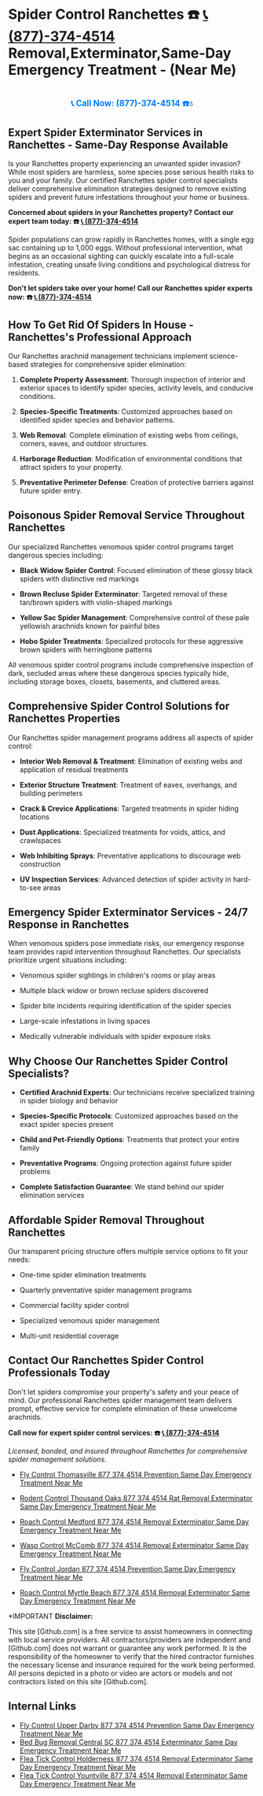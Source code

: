 # Spider Control Ranchettes ☎️ [📞 (877)-374-4514](https://pest-control-4514.netlify.app) Removal,Exterminator,Same-Day Emergency Treatment - (Near Me)
# 

<p align="center" style="font-size: 1.2em; font-weight: bold; margin: 20px 0;">
  <a href="https://pest-control-4514.netlify.app" target="_blank" style="color: #007BFF; text-decoration: none;">📞 Call Now: (877)-374-4514 ☎️💧</a>
</p>

## Expert Spider Exterminator Services in Ranchettes - Same-Day Response Available

Is your Ranchettes property experiencing an unwanted spider invasion? While most spiders are harmless, some species pose serious health risks to you and your family. Our certified Ranchettes spider control specialists deliver comprehensive elimination strategies designed to remove existing spiders and prevent future infestations throughout your home or business.

**Concerned about spiders in your Ranchettes property? Contact our expert team today: ☎️ [📞 (877)-374-4514](https://pest-control-4514.netlify.app)**

Spider populations can grow rapidly in Ranchettes homes, with a single egg sac containing up to 1,000 eggs. Without professional intervention, what begins as an occasional sighting can quickly escalate into a full-scale infestation, creating unsafe living conditions and psychological distress for residents.

**Don't let spiders take over your home! Call our Ranchettes spider experts now: ☎️ [📞 (877)-374-4514](https://pest-control-4514.netlify.app)**

## How To Get Rid Of Spiders In House - Ranchettes's Professional Approach

Our Ranchettes arachnid management technicians implement science-based strategies for comprehensive spider elimination:

1. **Complete Property Assessment**: Thorough inspection of interior and exterior spaces to identify spider species, activity levels, and conducive conditions.

2. **Species-Specific Treatments**: Customized approaches based on identified spider species and behavior patterns.

3. **Web Removal**: Complete elimination of existing webs from ceilings, corners, eaves, and outdoor structures.

4. **Harborage Reduction**: Modification of environmental conditions that attract spiders to your property.

5. **Preventative Perimeter Defense**: Creation of protective barriers against future spider entry.

## Poisonous Spider Removal Service Throughout Ranchettes

Our specialized Ranchettes venomous spider control programs target dangerous species including:

- **Black Widow Spider Control**: Focused elimination of these glossy black spiders with distinctive red markings

- **Brown Recluse Spider Exterminator**: Targeted removal of these tan/brown spiders with violin-shaped markings

- **Yellow Sac Spider Management**: Comprehensive control of these pale yellowish arachnids known for painful bites

- **Hobo Spider Treatments**: Specialized protocols for these aggressive brown spiders with herringbone patterns

All venomous spider control programs include comprehensive inspection of dark, secluded areas where these dangerous species typically hide, including storage boxes, closets, basements, and cluttered areas.

## Comprehensive Spider Control Solutions for Ranchettes Properties

Our Ranchettes spider management programs address all aspects of spider control:

- **Interior Web Removal & Treatment**: Elimination of existing webs and application of residual treatments

- **Exterior Structure Treatment**: Treatment of eaves, overhangs, and building perimeters

- **Crack & Crevice Applications**: Targeted treatments in spider hiding locations

- **Dust Applications**: Specialized treatments for voids, attics, and crawlspaces

- **Web Inhibiting Sprays**: Preventative applications to discourage web construction

- **UV Inspection Services**: Advanced detection of spider activity in hard-to-see areas

## Emergency Spider Exterminator Services - 24/7 Response in Ranchettes

When venomous spiders pose immediate risks, our emergency response team provides rapid intervention throughout Ranchettes. Our specialists prioritize urgent situations including:

- Venomous spider sightings in children's rooms or play areas

- Multiple black widow or brown recluse spiders discovered

- Spider bite incidents requiring identification of the spider species

- Large-scale infestations in living spaces

- Medically vulnerable individuals with spider exposure risks

## Why Choose Our Ranchettes Spider Control Specialists?

- **Certified Arachnid Experts**: Our technicians receive specialized training in spider biology and behavior

- **Species-Specific Protocols**: Customized approaches based on the exact spider species present

- **Child and Pet-Friendly Options**: Treatments that protect your entire family

- **Preventative Programs**: Ongoing protection against future spider problems

- **Complete Satisfaction Guarantee**: We stand behind our spider elimination services

## Affordable Spider Removal Throughout Ranchettes

Our transparent pricing structure offers multiple service options to fit your needs:

- One-time spider elimination treatments

- Quarterly preventative spider management programs

- Commercial facility spider control

- Specialized venomous spider management

- Multi-unit residential coverage

## Contact Our Ranchettes Spider Control Professionals Today

Don't let spiders compromise your property's safety and your peace of mind. Our professional Ranchettes spider management team delivers prompt, effective service for complete elimination of these unwelcome arachnids.

**Call now for expert spider control services: ☎️ [📞 (877)-374-4514](https://pest-control-4514.netlify.app)**

*Licensed, bonded, and insured throughout Ranchettes for comprehensive spider management solutions.*


- [Fly Control Thomasville 877 374 4514 Prevention Same Day Emergency Treatment Near Me](https://github.com/allyoucaneatsushiin/pest-control/blob/main/Fly-Control-Thomasville-877-374-4514-Prevention-Same-Day-Emergency-Treatment-Near-Me.md)
- [Rodent Control Thousand Oaks 877 374 4514 Rat Removal Exterminator Same Day Emergency Treatment Near Me](https://github.com/allyoucaneatsushiin/pest-control/blob/main/Rodent-Control-Thousand-Oaks-877-374-4514-Rat-Removal-Exterminator-Same-Day-Emergency-Treatment-Near-Me.md)
- [Roach Control Medford 877 374 4514 Removal Exterminator Same Day Emergency Treatment Near Me](https://github.com/allyoucaneatsushiin/pest-control/blob/main/Roach-Control-Medford-877-374-4514-Removal-Exterminator-Same-Day-Emergency-Treatment-Near-Me.md)


- [Wasp Control McComb 877 374 4514 Removal Exterminator Same Day Emergency Treatment Near Me](https://github.com/allyoucaneatsushiin/pest-control/blob/main/Wasp-Control-McComb-877-374-4514-Removal-Exterminator-Same-Day-Emergency-Treatment-Near-Me.md)
- [Fly Control Jordan 877 374 4514 Prevention Same Day Emergency Treatment Near Me](https://github.com/allyoucaneatsushiin/pest-control/blob/main/Fly-Control-Jordan-877-374-4514-Prevention-Same-Day-Emergency-Treatment-Near-Me.md)
- [Roach Control Myrtle Beach 877 374 4514 Removal Exterminator Same Day Emergency Treatment Near Me](https://github.com/allyoucaneatsushiin/pest-control/blob/main/Roach-Control-Myrtle-Beach-877-374-4514-Removal-Exterminator-Same-Day-Emergency-Treatment-Near-Me.md)


*IMPORTANT **Disclaimer:**  

This site [Github.com] is a free service to assist homeowners in connecting with local service providers. All contractors/providers are independent and [Github.com] does not warrant or guarantee any work performed. It is the responsibility of the homeowner to verify that the hired contractor furnishes the necessary license and insurance required for the work being performed. All persons depicted in a photo or video are actors or models and not contractors listed on this site [Github.com].


## Internal Links
- [Fly Control Upper Darby 877 374 4514 Prevention Same Day Emergency Treatment Near Me](https://github.com/allyoucaneatsushiin/pest-control/blob/main/Fly-Control-Upper-Darby-877-374-4514-Prevention-Same-Day-Emergency-Treatment-Near-Me.md)
- [Bed Bug Removal Central SC 877 374 4514 Exterminator Same Day Emergency Treatment Near Me](https://github.com/allyoucaneatsushiin/pest-control/blob/main/Bed-Bug-Removal-Central-SC-877-374-4514-Exterminator-Same-Day-Emergency-Treatment-Near-Me.md)
- [Flea Tick Control Holderness 877 374 4514 Removal Exterminator Same Day Emergency Treatment Near Me](https://github.com/allyoucaneatsushiin/pest-control/blob/main/Flea-Tick-Control-Holderness-877-374-4514-Removal-Exterminator-Same-Day-Emergency-Treatment-Near-Me.md)
- [Flea Tick Control Yountville 877 374 4514 Removal Exterminator Same Day Emergency Treatment Near Me](https://github.com/allyoucaneatsushiin/pest-control/blob/main/Flea-Tick-Control-Yountville-877-374-4514-Removal-Exterminator-Same-Day-Emergency-Treatment-Near-Me.md)
